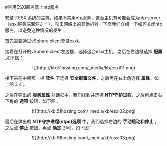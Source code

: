 <!-- --- tag: faq esxi ntp 独立服务器 -->
#禁用ESXi服务器上ntp服务

安装了ESXi系统的主机，如果不禁用ntp服务，这台主机有可能会成为ntp server（esxi服务端漏洞之一），攻击网络上的其他机器。下面我们介绍一下如何关闭ntp服务，以避免这种情况的发生：

首先需要通过vSphere client登录esxi。

接着在打开的vSphere client左边框，选择这台esxi主机，之后在右边框选择 **配置** ,如下图：

<center>![](http://kb.51hosting.com/_media/kb/esxi01.png)</center>

接下来在中间那一栏 **软件** 下选择 **安全配置文件**，之后再在右上角选择 **属性**，如上图 3 4 。


之后在弹出的 **服务属性** 对话框中，我们找到并选择 **NTP守护进程**，之后再点击右下角的 **选项** 按钮，如下图：

<center>![](http://kb.51hosting.com/_media/kb/esxi02.png)</center>

最后在弹出的 **NTP守护进程(ntpd)选项** 中，我们选择右边的 **手动启动和停止** ，之后点 **停止** 按钮，再点 **确定** 即可，如下图：

<center>![](http://kb.51hosting.com/_media/kb/esxi03.png)</center>

